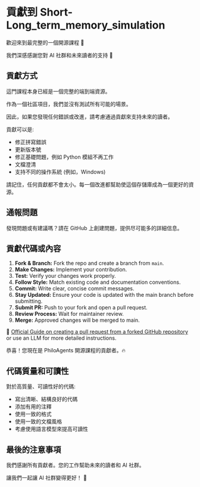 # 貢獻到 Short-Long_term_memory_simulation

歡迎來到最完整的一個開源課程 👋

我們深感感謝您對 AI 社群和未來讀者的支持 🤗

## 貢獻方式

這門課程本身已經是一個完整的端到端資源。

作為一個社區項目，我們並沒有測試所有可能的場景。

因此，如果您發現任何錯誤或改進，請考慮通過貢獻來支持未來的讀者。

貢獻可以是:
- 修正拼寫錯誤
- 更新版本號
- 修正基礎問題，例如 Python 模組不再工作
- 文檔澄清
- 支持不同的操作系統 (例如，Windows)

請記住，任何貢獻都不會太小。每一個改進都幫助使這個存儲庫成為一個更好的資源。

## 通報問題

發現問題或有建議嗎？請在 GitHub 上創建問題，提供尽可能多的詳細信息。

## 貢獻代碼或內容

1. **Fork & Branch:** Fork the repo and create a branch from `main`.
2. **Make Changes:** Implement your contribution.
3. **Test:** Verify your changes work properly.
4. **Follow Style:** Match existing code and documentation conventions.
5. **Commit:** Write clear, concise commit messages.
6. **Stay Updated:** Ensure your code is updated with the main branch before submitting.
7. **Submit PR:** Push to your fork and open a pull request.
8. **Review Process:** Wait for maintainer review.
9. **Merge:** Approved changes will be merged to main.

📍 [Official Guide on creating a pull request from a forked GitHub repository](https://docs.github.com/en/pull-requests/collaborating-with-pull-requests/proposing-changes-to-your-work-with-pull-requests/creating-a-pull-request-from-a-fork) or use an LLM for more detailed instructions.

恭喜！您現在是 PhiloAgents 開源課程的貢獻者。🔥 

## 代碼質量和可讀性

對於高質量、可讀性好的代碼:
- 寫出清晰、結構良好的代碼
- 添加有用的注釋
- 使用一致的格式
- 使用一致的文檔風格
- 考慮使用語言模型來提高可讀性

## 最後的注意事項

我們感謝所有貢獻者。您的工作幫助未來的讀者和 AI 社群。

讓我們一起讓 AI 社群變得更好！ 🤘
